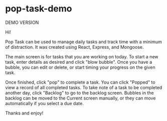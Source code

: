 # pop-task-demo
DEMO VERSION

Hi!

Pop Task can be used to manage daily tasks and track time with a minimum of distraction. It was created using React, Express, and Mongoose. 

The main screen is for tasks that you are working on today. To start a new task, enter details as desired and click "blow bubble". Once you have a bubble, you can edit or delete, or start timing your progress on the given task.

Once finished, click "pop" to complete a task. You can click "Popped" to view a record of all completed tasks. To take note of a task to be completed another day, click "Backlog" to go to the backlog screen. Bubbles in the backlog can be moved to the Current screen manually, or they can move automatically if you select a due date.

Thanks and enjoy!
